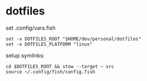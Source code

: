 # dotfiles

set .config/vars.fish
```fish
set -x DOTFILES_ROOT "$HOME/dev/personal/dotfiles"
set -x DOTFILES_PLATFORM "linux"
```

setup symlinks:
```fish
cd $DOTFILES_ROOT && stow --target ~ src
source ~/.config/fish/config.fish
```


